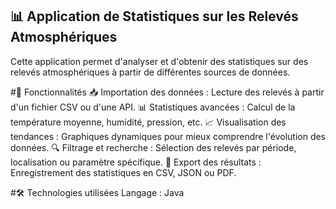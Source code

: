 ## 📊 Application de Statistiques sur les Relevés Atmosphériques
Cette application permet d'analyser et d'obtenir des statistiques sur des relevés atmosphériques à partir de différentes sources de données.

#🚀 Fonctionnalités
📥 Importation des données : Lecture des relevés à partir d'un fichier CSV ou d'une API.
📊 Statistiques avancées : Calcul de la température moyenne, humidité, pression, etc.
📈 Visualisation des tendances : Graphiques dynamiques pour mieux comprendre l'évolution des données.
🔍 Filtrage et recherche : Sélection des relevés par période, localisation ou paramètre spécifique.
💾 Export des résultats : Enregistrement des statistiques en CSV, JSON ou PDF.

#🛠️ Technologies utilisées
Langage : Java
